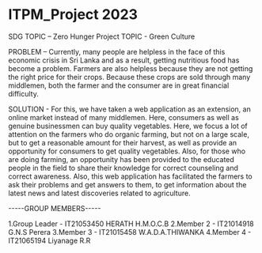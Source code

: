 # ITPM_Project 2023 
SDG TOPIC – Zero Hunger
Project TOPIC - Green Culture

PROBLEM – Currently, many people are helpless in the face of this economic crisis in Sri
Lanka and as a result, getting nutritious food has become a problem. Farmers are also
helpless because they are not getting the right price for their crops. Because these crops are
sold through many middlemen, both the farmer and the consumer are in great financial
difficulty.

SOLUTION - For this, we have taken a web application as an extension, an online market
instead of many middlemen. Here, consumers as well as genuine businessmen can buy
quality vegetables. Here, we focus a lot of attention on the farmers who do organic farming,
but not on a large scale, but to get a reasonable amount for their harvest, as well as provide
an opportunity for consumers to get quality vegetables. Also, for those who are doing
farming, an opportunity has been provided to the educated people in the field to share their
knowledge for correct counseling and correct awareness. Also, this web application has
facilitated the farmers to ask their problems and get answers to them, to get information
about the latest news and latest discoveries related to agriculture.

-----GROUP MEMBERS-----

1.Group Leader - IT21053450 HERATH H.M.O.C.B
2.Member 2     - IT21014918 G.N.S Perera
3.Member 3     - IT21015458 W.A.D.A.THIWANKA
4.Member 4     - IT21065194 Liyanage R.R

